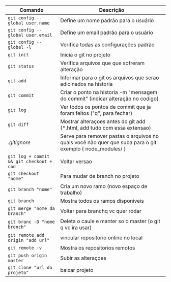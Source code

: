| Comando | Descrição |
| ------------- | ------------------------------ |
| `git config --global user.name` | Define um nome padrão para o usuário |
| `git config --global user.email` | Define um email padrão para o usuário  |
| `git config --global -l`               | Verifica todas as configurações padrão   |
| `git init`                                     | Inicia o git no projeto                               |
| `git status`                                 | Verifica arquivos que que sofreram alteração |
| `git add` | Informar para o git os arquivos que serao adicinados na historia |
|`git commit` | Criar o ponto na historia -m "mensagem do commit" (indicar alteração no codigo) |
|`git log`| Ver todos os pontos de commit que ja foram feitos ("q", para fechar) |
|`git diff`| Mostrar alteraçoes antes do git add (\*.html, add tudo com essa extensao) |
| *.gitignore* |  Serve para remover pastas o arquivos no quais você não quer que suba para o git exemplo { node_modules/ } |
|`git log + commit && git checkout + cod` | Voltar versao |
|`git checkout "nome"`|  Para mudar de branch no projeto |
|`git branch "nome"` | Cria um novo ramo (novo espaço de trabalho)|
|`git branch` | Mostra todos os ramos disponiveis|
| `git merge "nome da branch" `| Voltar para branchq vc quer rodar |
| `git branc -D "nome brench" `| Deleta o caule e manter so o master (o git q vc ira usar)|
|`git remote add origin "add url"`| vincular repositorio online no local |
|`git remote -v `| Mostra os repositorios remotos|
|`git push origin master`| Subir as alteraçoes |
|`git clone "url do projeto"`| baixar projeto |